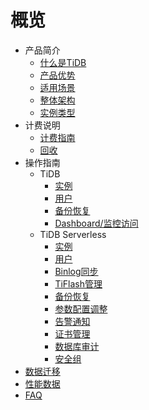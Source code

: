 # 概览

* 产品简介
    * [什么是TiDB](/tidb/introduction/concept)
    * [产品优势](/tidb/introduction/advantages)
    * [适用场景](/tidb/introduction/applications)
    * [整体架构](/tidb/introduction/architecture)
    * [实例类型](/tidb/introduction/instancetype)
* 计费说明 
    * [计费指南](/tidb/fee/price)
    * [回收](/tidb/fee/recycle)
* 操作指南
    * TiDB
        * [实例](/tidb/guide/utidb/instance)
        * [用户](/tidb/guide/utidb/user)
        * [备份恢复](/tidb/guide/utidb/backup)
        * [Dashboard/监控访问](/tidb/guide/utidb/monitor)
    * TiDB Serverless
        * [实例](/tidb/guide/serverless/instance)
        * [用户](/tidb/guide/serverless/user)
        * [Binlog同步](/tidb/guide/serverless/binlog)
        * [TiFlash管理](/tidb/guide/serverless/tiflash)
        * [备份恢复](/tidb/guide/serverless/backup)
        * [参数配置调整](/tidb/guide/serverless/configure)
        * [告警通知](/tidb/guide/serverless/monitor)
        * [证书管理](/tidb/guide/serverless/ssl)
        * [数据库审计](/tidb/guide/serverlessaudit)
        * [安全组](/tidb/guide/serverless/secgroup)
* [数据迁移](/tidb/migration)
* [性能数据](/tidb/capacity)
* [FAQ](/tidb/faq)

    


